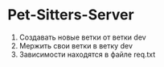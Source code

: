 # Pet-Sitters-Server
1. Создавать новые ветки от ветки dev
2. Мержить свои ветки в ветку dev
3. Зависимости находятся в файле req.txt